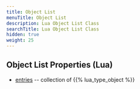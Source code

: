 ```yaml
---
title: Object List
menuTitle: Object List
description: Lua Object List Class
searchTitle: Lua Object List Class
hidden: true
weight: 25
---
```


## Object List Properties (Lua)
- [entries](entries) -- collection of {{% lua_type_object %}}